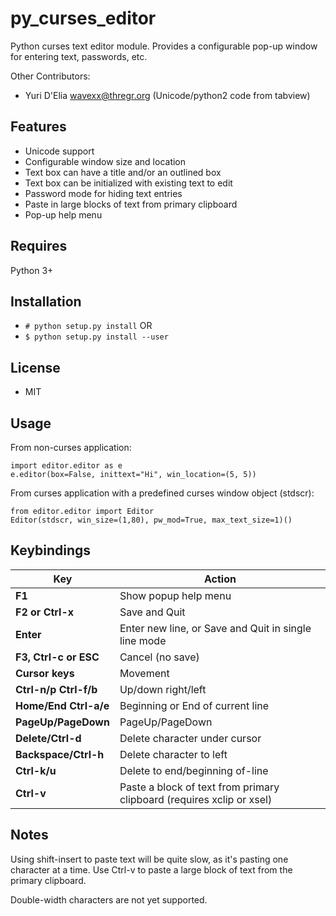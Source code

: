 # py_curses_editor  

Python curses text editor module. Provides a configurable pop-up window for
entering text, passwords, etc.

Other Contributors:

* Yuri D'Elia <wavexx@thregr.org> (Unicode/python2 code from tabview)

## Features

* Unicode support
* Configurable window size and location
* Text box can have a title and/or an outlined box
* Text box can be initialized with existing text to edit
* Password mode for hiding text entries
* Paste in large blocks of text from primary clipboard
* Pop-up help menu

## Requires 

Python 3+

## Installation

* `# python setup.py install`  OR
* `$ python setup.py install --user`

## License

* MIT

## Usage

From non-curses application:

    import editor.editor as e
    e.editor(box=False, inittext="Hi", win_location=(5, 5))

From curses application with a predefined curses window object (stdscr):

    from editor.editor import Editor
    Editor(stdscr, win_size=(1,80), pw_mod=True, max_text_size=1)()

## Keybindings

| Key                   | Action                                                                |
|-----------------------|-----------------------------------------------------------------------|
| **F1**                | Show popup help menu                                                  |
| **F2 or Ctrl-x**      | Save and Quit                                                         |
| **Enter**             | Enter new line, or Save and Quit in single line mode                  |
| **F3, Ctrl-c or ESC** | Cancel (no save)                                                      |
| **Cursor keys**       | Movement                                                              |
| **Ctrl-n/p Ctrl-f/b** | Up/down right/left                                                    |
| **Home/End Ctrl-a/e** | Beginning or End of current line                                      |
| **PageUp/PageDown**   | PageUp/PageDown                                                       |
| **Delete/Ctrl-d**     | Delete character under cursor                                         |
| **Backspace/Ctrl-h**  | Delete character to left                                              |
| **Ctrl-k/u**          | Delete to end/beginning of-line                                       |
| **Ctrl-v**            | Paste a block of text from primary clipboard (requires xclip or xsel) |


## Notes

Using shift-insert to paste text will be quite slow, as it's pasting one
character at a time. Use Ctrl-v to paste a large block of text from the primary
clipboard.

Double-width characters are not yet supported.
